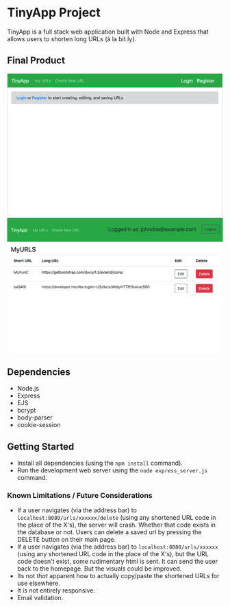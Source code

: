 # TinyApp Project

TinyApp is a full stack web application built with Node and Express that allows users to shorten long URLs (à la bit.ly).

## Final Product

![the main page, before a user is logged in](docs/urls.png)
![a user who has saved a couple shortened URLs"](docs/myURLS.png)

## Dependencies

- Node.js
- Express
- EJS
- bcrypt
- body-parser
- cookie-session

## Getting Started

- Install all dependencies (using the `npm install` command).
- Run the development web server using the `node express_server.js` command.

### Known Limitations / Future Considerations

- If a user navigates (via the address bar) to  `localhost:8080/urls/xxxxxx/delete` (using any shortened URL code in the place of the X's), the server will crash. Whether that code exists in the database or not. Users can delete a saved url by pressing the DELETE button on their main page.
- If a user navigates (via the address bar) to `localhost:8080/urls/xxxxxx` (using any shortened URL code in the place of the X's), but the URL code doesn't exist, some rudimentary html is sent. It can send the user back to the homepage. But the visuals could be improved.
- Its not *that* apparent how to actually copy/paste the shortened URLs for use elsewhere.
- It is not entirely responsive.
- Email validation.
